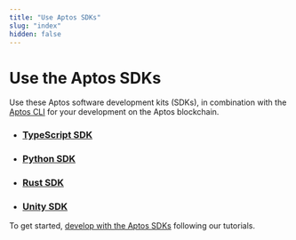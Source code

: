 ```yaml
---
title: "Use Aptos SDKs"
slug: "index"
hidden: false
---
```


# Use the Aptos SDKs

Use these Aptos software development kits (SDKs), in combination with the [Aptos CLI](/cli-tools/aptos-cli-tool/use-aptos-cli.md) for your development on the Aptos blockchain.

- ### [TypeScript SDK](ts-sdk/index.md)

- ### [Python SDK](python-sdk.md)

- ### [Rust SDK](rust-sdk.md)

- ### [Unity SDK](unity-sdk.md)

To get started, [develop with the Aptos SDKs](../tutorials/index.md) following our tutorials.
